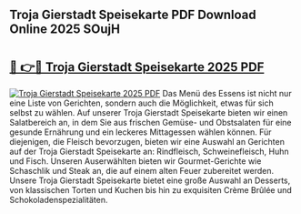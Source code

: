 ## Troja Gierstadt Speisekarte PDF Download Online 2025 SOujH

# <h2><a href="http://gc8l3ky.nevu.top/?p=Troja+Gierstadt+Speisekarte">🔗 👉🔴 Troja Gierstadt Speisekarte 2025 PDF</a></h2>

[![Troja Gierstadt Speisekarte 2025 PDF](https://i.imgur.com/dBaPXMq.png)](http://gc8l3ky.nevu.top/?p=Troja+Gierstadt+Speisekarte)
Das Menü des Essens ist nicht nur eine Liste von Gerichten, sondern auch die Möglichkeit, etwas für sich selbst zu wählen. Auf unserer Troja Gierstadt Speisekarte bieten wir einen Salatbereich an, in dem Sie aus frischen Gemüse- und Obstsalaten für eine gesunde Ernährung und ein leckeres Mittagessen wählen können. Für diejenigen, die Fleisch bevorzugen, bieten wir eine Auswahl an Gerichten auf der Troja Gierstadt Speisekarte an: Rindfleisch, Schweinefleisch, Huhn und Fisch. Unseren Auserwählten bieten wir Gourmet-Gerichte wie Schaschlik und Steak an, die auf einem alten Feuer zubereitet werden. Unsere Troja Gierstadt Speisekarte bietet eine große Auswahl an Desserts, von klassischen Torten und Kuchen bis hin zu exquisiten Crème Brûlée und Schokoladenspezialitäten.
